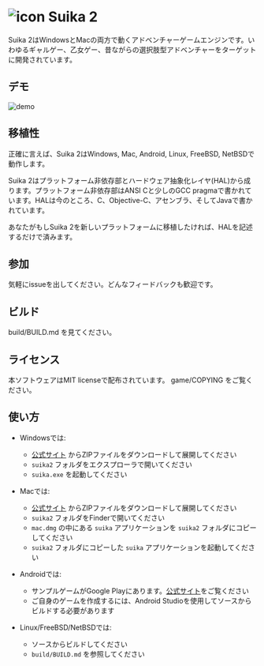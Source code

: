 ![icon](https://github.com/ktabata/suika2/raw/master/doc/icon.png "icon") Suika 2
=================================================================================

Suika 2はWindowsとMacの両方で動くアドベンチャーゲームエンジンです。いわゆるギャルゲー、乙女ゲー、昔ながらの選択肢型アドベンチャーをターゲットに開発されています。

## デモ

![demo](https://github.com/ktabata/suika2/raw/master/doc/screenshot.jpg "screenshot")

## 移植性

正確に言えば、Suika 2はWindows, Mac, Android, Linux, FreeBSD, NetBSDで動作します。

Suika 2はプラットフォーム非依存部とハードウェア抽象化レイヤ(HAL)から成ります。プラットフォーム非依存部はANSI Cと少しのGCC pragmaで書かれています。HALは今のところ、C、Objective-C、アセンブラ、そしてJavaで書かれています。

あなたがもしSuika 2を新しいプラットフォームに移植したければ、HALを記述するだけで済みます。

## 参加

気軽にissueを出してください。どんなフィードバックも歓迎です。

## ビルド

build/BUILD.md を見てください。

## ライセンス

本ソフトウェアはMIT licenseで配布されています。 game/COPYING をご覧ください。

## 使い方

* Windowsでは:
    * [公式サイト](https://luxion.jp/s2/ja/) からZIPファイルをダウンロードして展開してください
    * `suika2` フォルダをエクスプローラで開いてください
    * `suika.exe` を起動してください

* Macでは:
    * [公式サイト](https://luxion.jp/s2/ja/) からZIPファイルをダウンロードして展開してください
    * `suika2` フォルダをFinderで開いてください
    * `mac.dmg` の中にある `suika` アプリケーションを `suika2` フォルダにコピーしてください
    * `suika2` フォルダにコピーした `suika` アプリケーションを起動してください

* Androidでは:
    * サンプルゲームがGoogle Playにあります。[公式サイト](https://luxion.jp/s2/)をご覧ください
    * ご自身のゲームを作成するには、Android Studioを使用してソースからビルドする必要があります

* Linux/FreeBSD/NetBSDでは:
    * ソースからビルドしてください
    * `build/BUILD.md` を参照してください
